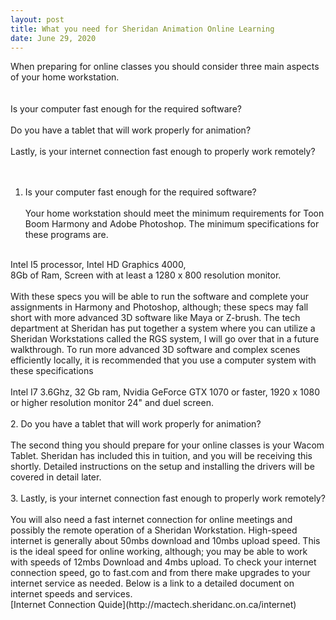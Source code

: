 ```yaml
---
layout: post
title: What you need for Sheridan Animation Online Learning 
date: June 29, 2020
--- 
```

When preparing for online classes you should consider three main aspects of your home workstation.<br>  
<br>
    Is your computer fast enough for the required software?<br>   
    Do you have a tablet that will work properly for animation?<br>  
    Lastly, is your internet connection fast enough to properly work remotely?<br>   
<br>
 

1. Is your computer fast enough for the required software?<br>   
Your home workstation should meet the minimum requirements for Toon Boom Harmony and Adobe Photoshop. The minimum specifications for these programs are.<br> 
<br>
    Intel I5 processor,  
    Intel HD Graphics 4000,<br> 
    8Gb of Ram,
	Screen with at least a 1280 x 800 resolution monitor.<br>  
<br>
With these specs you will be able to run the software and complete your assignments in Harmony and Photoshop, although; these specs may fall short with more advanced 3D software like Maya or Z-brush.  The tech department at Sheridan has put together a system where you can utilize a Sheridan Workstations called the RGS system, I will go over that in a future walkthrough.    
To run more advanced 3D software and complex scenes efficiently locally, it is recommended that you use a computer system with these specifications<br> 
<br>
    Intel I7 3.6Ghz,  
    32 Gb ram,  
    Nvidia GeForce GTX 1070 or faster,  
    1920 x 1080 or higher resolution monitor 24" and duel screen.<br> 
<br>
2. Do you have a tablet that will work properly for animation?<br> 
<br>
The second thing you should prepare for your online classes is your Wacom Tablet.  Sheridan has included this in tuition, and you will be receiving this shortly. Detailed instructions on the setup and installing the drivers will be covered in detail later.<br>  
<br>
3. Lastly, is your internet connection fast enough to properly work remotely?<br> 
<br>
You will also need a fast internet connection for online meetings and possibly the remote operation of a Sheridan Workstation.  High-speed internet is generally about 50mbs download and 10mbs upload speed.  This is the ideal speed for online working, although; you may be able to work with speeds of 12mbs Download and 4mbs upload. To check your internet connection speed, go to fast.com and from there make upgrades to your internet service as needed. Below is a link to a detailed document on internet speeds and services.<br>
[Internet Connection Quide](http://mactech.sheridanc.on.ca/internet) 

